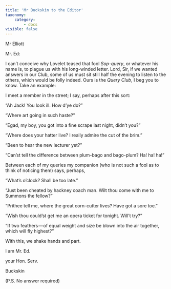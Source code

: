 ```yaml
---
title: 'Mr Buckskin to the Editor'
taxonomy:
    category:
        - docs
visible: false
---
```


<div class="author">Mr Elliott</div>

Mr. Ed:

I can’t conceive why Lovelet teased that fool *Sop-query*, or whatever his name is, to plague us with his long-winded letter. Lord, Sir, if we wanted answers in our Club, some of us must sit still half the evening to listen to the others, which would be folly indeed. Ours is the *Query Club*, I beg you to know. Take an example:

I meet a member in the street; I say, perhaps after this sort:  

“Ah Jack! You look ill. How d’ye do?”

“Where art going in such haste?”  

“Egad, my boy, you got into a fine scrape last night, didn’t you?”  

“Where does your hatter live? I really admire the cut of the brim.”

“Been to hear the new lecturer yet?”  

“Can’st tell the difference between plum-bago and bago-plum? Ha! ha! ha!”

Between each of my queries my companion (who is not such a fool as to think of noticing them) says, perhaps, 

“What’s o’clock? Shall be too late.”  

“Just been cheated by hackney coach man. Wilt thou come with me to Summons the fellow?”

“Prithee tell me, where the great corn-cutter lives? Have got a sore toe.”  

“Wish thou could’st get me an opera ticket for tonight. Will’t try?”  

“If two feathers — of equal weight and size be blown into the air together, which will fly highest?”

With this, we shake hands and part.

I am Mr. Ed.  

your Hon. Serv.

Buckskin

(P.S. No answer required)